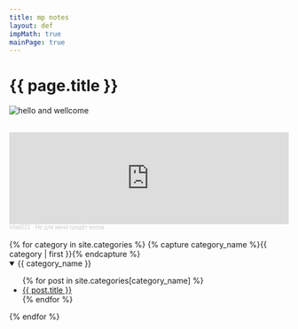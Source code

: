 ```yaml
---
title: mp notes
layout: def
impMath: true
mainPage: true
---
```


# {{ page.title }}

![hello and wellcome](https://user-images.githubusercontent.com/43134602/178615284-b989ba77-0a98-429e-b25b-94cbdca20e2d.png)

<br>

<iframe width="100%" height="166" scrolling="no" frameborder="no" allow="autoplay" src="https://w.soundcloud.com/player/?url=https%3A//api.soundcloud.com/tracks/127713333&color=%233c4258&auto_play=false&hide_related=false&show_comments=true&show_user=true&show_reposts=false&show_teaser=true"></iframe><div style="font-size: 10px; color: #cccccc;line-break: anywhere;word-break: normal;overflow: hidden;white-space: nowrap;text-overflow: ellipsis; font-family: Interstate,Lucida Grande,Lucida Sans Unicode,Lucida Sans,Garuda,Verdana,Tahoma,sans-serif;font-weight: 100;"><a href="https://soundcloud.com/vitali521" title="Vitali521" target="_blank" style="color: #cccccc; text-decoration: none;">Vitali521</a> · <a href="https://soundcloud.com/vitali521/cutguo4l303u" title="Не для меня придёт весна." target="_blank" style="color: #cccccc; text-decoration: none;">Не для меня придёт весна.</a></div>

<br>
{% for category in site.categories %}
    {% capture category_name %}{{ category | first }}{% endcapture %}
  <details open>
    <summary> {{ category_name }} </summary>
    <ul>
    {% for post in site.categories[category_name] %}
        <li><a href="{{ post.baseurl }}{{ post.url }}">{{ post.title }}</a></li>
    {% endfor %}
    </ul>
  </details>
{% endfor %}
<br>
